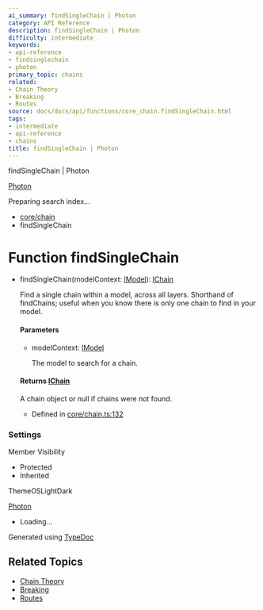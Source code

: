 ```yaml
---
ai_summary: findSingleChain | Photon
category: API Reference
description: findSingleChain | Photon
difficulty: intermediate
keywords:
- api-reference
- findsinglechain
- photon
primary_topic: chains
related:
- Chain Theory
- Breaking
- Routes
source: docs/docs/api/functions/core_chain.findSingleChain.html
tags:
- intermediate
- api-reference
- chains
title: findSingleChain | Photon
---
```

findSingleChain | Photon

[Photon](../index.md)




Preparing search index...

* [core/chain](../modules/core_chain.md)
* findSingleChain

# Function findSingleChain

* findSingleChain(modelContext: [IModel](../interfaces/core_schema.IModel.md)): [IChain](../interfaces/core_maker.IChain.md)

  Find a single chain within a model, across all layers. Shorthand of findChains; useful when you know there is only one chain to find in your model.

  #### Parameters

  + modelContext: [IModel](../interfaces/core_schema.IModel.md)

    The model to search for a chain.

  #### Returns [IChain](../interfaces/core_maker.IChain.md)

  A chain object or null if chains were not found.

  + Defined in [core/chain.ts:132](https://github.com/mwhite454/photon/blob/main/packages/photon/src/core/chain.ts#L132)

### Settings

Member Visibility

* Protected
* Inherited

ThemeOSLightDark

[Photon](../index.md)

* Loading...

Generated using [TypeDoc](https://typedoc.org/)

## Related Topics

- [Chain Theory](../index.md)
- [Breaking](../index.md)
- [Routes](../index.md)
